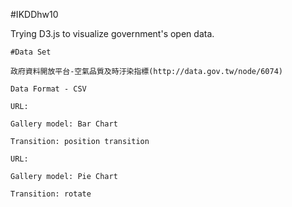 #IKDDhw10

Trying D3.js to visualize government's open data.

```
#Data Set

政府資料開放平台-空氣品質及時汙染指標(http://data.gov.tw/node/6074)

Data Format - CSV

```

```
URL:

Gallery model: Bar Chart

Transition: position transition 
```

```
URL:

Gallery model: Pie Chart 

Transition: rotate
```